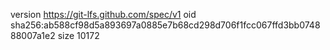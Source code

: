 version https://git-lfs.github.com/spec/v1
oid sha256:ab588cf98d5a893697a0885e7b68cd298d706f1fcc067ffd3bb074888007a1e2
size 10172
